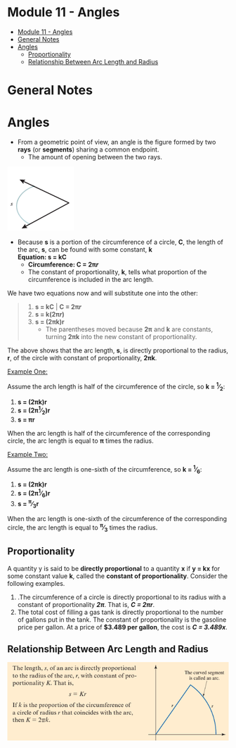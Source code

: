 # Module 11 - Angles

<!-- TOC -->
* [Module 11 - Angles](#module-11---angles)
* [General Notes](#general-notes)
* [Angles](#angles)
  * [Proportionality](#proportionality)
  * [Relationship Between Arc Length and Radius](#relationship-between-arc-length-and-radius)
<!-- TOC -->

# General Notes

# Angles

- From a geometric point of view, an angle is the figure formed by two **rays** (or **segments**) sharing a common endpoint.
  - The amount of opening between the two rays.

![](assets/angle_001.png)

- Because **s** is a portion of the circumference of a circle, **C**, the length of the arc, **s**, can be found with some constant, **k**
  <br/>**Equation: s = kC**
  - **Circumference: C = 2&pi;_r_** 
  - The constant of proportionality, **k**, tells what proportion of the circumference is included in the arc length.

We have two equations now and will substitute one into the other:

> 1. **s = kC** | **C = 2&pi;_r_**
> 2. **s = k(2&pi;_r_)**
> 3. **s = (2&pi;k)r**
>    - The parentheses moved because **2&pi;** and **k** are constants, turning **2&pi;k** into the new constant of proportionality.

The above shows that the arc length, **s**, is directly proportional to the radius, **r**, of the circle with constant of proportionality, **2&pi;k**.

<u>Example One:</u>

Assume the arch length is half of the circumference of the circle, so
**k = <sup>1</sup>&frasl;<sub>2</sub>**:

1. **s = (2&pi;k)r**
2. **s = (2&pi;<sup>1</sup>&frasl;<sub>2</sub>)r**
3. **s = &pi;r**

When the arc length is half of the circumference of the corresponding circle, the arc length is equal to **&pi;** times the radius.

<u>Example Two:</u>

Assume the arc length is one-sixth of the circumference, so 
**k = <sup>1</sup>&frasl;<sub>6</sub>**:

1. **s = (2&pi;k)r**
2. **s = (2&pi;<sup>1</sup>&frasl;<sub>6</sub>)r**
3. **s = <sup>&pi;</sup>&frasl;<sub>3</sub>r**

When the arc length is one-sixth of the circumference of the corresponding circle, the arc length is equal to **<sup>&pi;</sup>&frasl;<sub>3</sub>** times the radius.

## Proportionality

A quantity y is said to be **directly proportional** to a quantity **x** if **y = kx** for some constant value **k**, called the **constant of proportionality**. Consider the following examples.

1. .The circumference of a circle is directly proportional to its radius with a constant of proportionality **_2&pi;_**. That is, **_C = 2&pi;r_**.
2. The total cost of filling a gas tank is directly proportional to the number of gallons put in the tank. The constant of proportionality is the gasoline price per gallon. At a price of **$3.489 per gallon**, the cost is **_C = 3.489x_**.

## Relationship Between Arc Length and Radius

![](assets/def_arc_radius_001.png)


